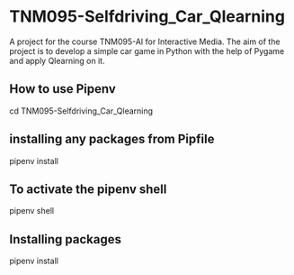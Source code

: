 # TNM095-Selfdriving_Car_Qlearning

A project for the course TNM095-AI for Interactive Media. The aim of the project is to develop a simple car game in Python with the help of Pygame and apply Qlearning on it.

## How to use Pipenv

cd TNM095-Selfdriving_Car_Qlearning

## installing any packages from Pipfile

pipenv install

## To activate the pipenv shell

pipenv shell

## Installing packages

pipenv install <package name>
